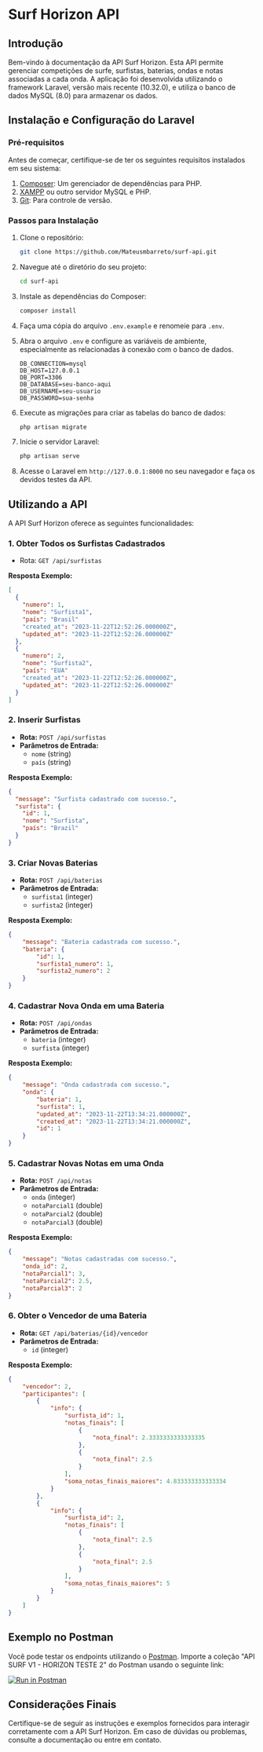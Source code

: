 # Surf Horizon API

## Introdução

Bem-vindo à documentação da API Surf Horizon. Esta API permite gerenciar competições de surfe, surfistas, baterias, ondas e notas associadas a cada onda. A aplicação foi desenvolvida utilizando o framework Laravel, versão mais recente (10.32.0), e utiliza o banco de dados MySQL (8.0) para armazenar os dados.

## Instalação e Configuração do Laravel

### Pré-requisitos

Antes de começar, certifique-se de ter os seguintes requisitos instalados em seu sistema:

1. [Composer](https://getcomposer.org/): Um gerenciador de dependências para PHP.
2. [XAMPP](https://www.apachefriends.org/index.html) ou outro servidor MySQL e PHP.
3. [Git](https://git-scm.com/downloads): Para controle de versão.

### Passos para Instalação

1. Clone o repositório:

    ```bash
    git clone https://github.com/Mateusmbarreto/surf-api.git
    ```

2. Navegue até o diretório do seu projeto:

    ```bash
    cd surf-api
    ```

3. Instale as dependências do Composer:

    ```bash
    composer install
    ```

4. Faça uma cópia do arquivo `.env.example` e renomeie para `.env`.



5.  Abra o arquivo `.env` e configure as variáveis de ambiente, especialmente as relacionadas à conexão com o banco de dados.

       ```dotenv
       DB_CONNECTION=mysql
       DB_HOST=127.0.0.1
       DB_PORT=3306
       DB_DATABASE=seu-banco-aqui      
       DB_USERNAME=seu-usuario
       DB_PASSWORD=sua-senha
       ```


6. Execute as migrações para criar as tabelas do banco de dados:

    ```bash
    php artisan migrate
    ```

7. Inicie o servidor Laravel:

    ```bash
    php artisan serve
    ```

8. Acesse o Laravel em `http://127.0.0.1:8000` no seu navegador e faça os devidos testes da API.

## Utilizando a API

A API Surf Horizon oferece as seguintes funcionalidades:

 ### 1. Obter Todos os Surfistas Cadastrados
   - Rota: `GET /api/surfistas`
  
 **Resposta Exemplo:**
   ```json
   [
     {
       "numero": 1,
       "nome": "Surfista1",
       "país": "Brasil"
       "created_at": "2023-11-22T12:52:26.000000Z",
       "updated_at": "2023-11-22T12:52:26.000000Z"   
     },
     {
       "numero": 2,
       "nome": "Surfista2",
       "país": "EUA"
       "created_at": "2023-11-22T12:52:26.000000Z",
       "updated_at": "2023-11-22T12:52:26.000000Z"   
     }
   ]
   ```
   
### 2. Inserir Surfistas
- **Rota:** `POST /api/surfistas`
- **Parâmetros de Entrada:**
  - `nome` (string)
  - `país` (string)

**Resposta Exemplo:**
```json
{
  "message": "Surfista cadastrado com sucesso.",
  "surfista": {
    "id": 1,
    "nome": "Surfista",
    "país": "Brazil"
  }
}
```

### 3. Criar Novas Baterias
- **Rota:** `POST /api/baterias`
- **Parâmetros de Entrada:**
  - `surfista1` (integer)
  - `surfista2` (integer)

**Resposta Exemplo:**
```json
{
    "message": "Bateria cadastrada com sucesso.",
    "bateria": {
        "id": 1,
        "surfista1_numero": 1,
        "surfista2_numero": 2
    }
}
```

### 4. Cadastrar Nova Onda em uma Bateria
- **Rota:** `POST /api/ondas`
- **Parâmetros de Entrada:**
  - `bateria` (integer)
  - `surfista` (integer)

**Resposta Exemplo:**
```json
{
    "message": "Onda cadastrada com sucesso.",
    "onda": {
        "bateria": 1,
        "surfista": 1,
        "updated_at": "2023-11-22T13:34:21.000000Z",
        "created_at": "2023-11-22T13:34:21.000000Z",
        "id": 1
    }
}
```
     
### 5. Cadastrar Novas Notas em uma Onda
- **Rota:** `POST /api/notas`
- **Parâmetros de Entrada:**
  - `onda` (integer)
  - `notaParcial1` (double)
  - `notaParcial2` (double)
  - `notaParcial3` (double)

**Resposta Exemplo:**
```json
{
    "message": "Notas cadastradas com sucesso.",
    "onda_id": 2,
    "notaParcial1": 3,
    "notaParcial2": 2.5,
    "notaParcial3": 2
}
```

### 6. Obter o Vencedor de uma Bateria
   - **Rota:** `GET /api/baterias/{id}/vencedor`
   - **Parâmetros de Entrada:**
     -  `id` (integer)

**Resposta Exemplo:**
```json
{
    "vencedor": 2,
    "participantes": [
        {
            "info": {
                "surfista_id": 1,
                "notas_finais": [
                    {
                        "nota_final": 2.3333333333333335
                    },
                    {
                        "nota_final": 2.5
                    }
                ],
                "soma_notas_finais_maiores": 4.833333333333334
            }
        },
        {
            "info": {
                "surfista_id": 2,
                "notas_finais": [
                    {
                        "nota_final": 2.5
                    },
                    {
                        "nota_final": 2.5
                    }
                ],
                "soma_notas_finais_maiores": 5
            }
        }
    ]
}
```

## Exemplo no Postman

Você pode testar os endpoints utilizando o [Postman](https://www.postman.com/). Importe a coleção "API SURF V1 - HORIZON TESTE 2" do Postman usando o seguinte link:

[![Run in Postman](https://run.pstmn.io/button.svg)](https://app.getpostman.com/run-collection/30099208-e66491d3-77a5-445e-8e55-235b3abd8353)

## Considerações Finais

Certifique-se de seguir as instruções e exemplos fornecidos para interagir corretamente com a API Surf Horizon. Em caso de dúvidas ou problemas, consulte a documentação ou entre em contato.

